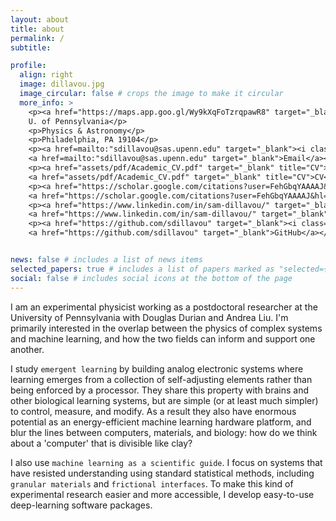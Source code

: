 ```yaml
---
layout: about
title: about
permalink: /
subtitle: 

profile:
  align: right
  image: dillavou.jpg
  image_circular: false # crops the image to make it circular
  more_info: >
    <p><a href="https://maps.app.goo.gl/Wy9kXqFoTzrqpawR8" target="_blank"><i class="fa-solid fa-fw fa-map-marker"></i></a>
    U. of Pennsylvania</p>
    <p>Physics & Astronomy</p>
    <p>Philadelphia, PA 19104</p>
    <p><a href=mailto:"sdillavou@sas.upenn.edu" target="_blank"><i class="fa-solid fa-envelope" aria-hidden="true"></i></a>
    <a href=mailto:"sdillavou@sas.upenn.edu" target="_blank">Email</a></p>
    <p><a href="assets/pdf/Academic_CV.pdf" target="_blank" title="CV"><i class="fa-solid fa-fw fa-file"></i></a>
    <a href="assets/pdf/Academic_CV.pdf" target="_blank" title="CV">CV</a></p>
    <p><a href="https://scholar.google.com/citations?user=FehGbqYAAAAJ&hl=en" target="_blank"><i class="fa-solid fa-graduation-cap"></i></a>
    <a href="https://scholar.google.com/citations?user=FehGbqYAAAAJ&hl=en" target="_blank">Google Scholar</a></p>
    <p><a href="https://www.linkedin.com/in/sam-dillavou/" target="_blank"><i class="fa-brands fa-fw fa-linkedin"></i></a>
    <a href="https://www.linkedin.com/in/sam-dillavou/" target="_blank">LinkedIn</a></p>
    <p><a href="https://github.com/sdillavou" target="_blank"><i class="fa-brands fa-fw fa-github"></i></a>
    <a href="https://github.com/sdillavou" target="_blank">GitHub</a></p>


news: false # includes a list of news items
selected_papers: true # includes a list of papers marked as "selected={true}"
social: false # includes social icons at the bottom of the page
---
```


I am an experimental physicist working as a postdoctoral researcher at the University of Pennsylvania with Douglas Durian and Andrea Liu. I'm primarily interested in the overlap between the physics of complex systems and machine learning, and how the two fields can inform and support one another. 


I study `emergent learning` by building analog electronic systems where learning emerges from a collection of self-adjusting elements rather than being enforced by a processor. They share this property with brains and other biological learning systems, but are simple (or at least much simpler) to control, measure, and modify. As a result they also have enormous potential as an energy-efficient machine learning hardware platform, and blur the lines between computers, materials, and biology: how do we think about a 'computer' that is divisible like clay?


I also use `machine learning as a scientific guide`. I focus on systems that have resisted understanding using standard statistical methods, including  `granular materials` and `frictional interfaces`. To make this kind of experimental research easier and more accessible, I develop easy-to-use deep-learning software packages.
